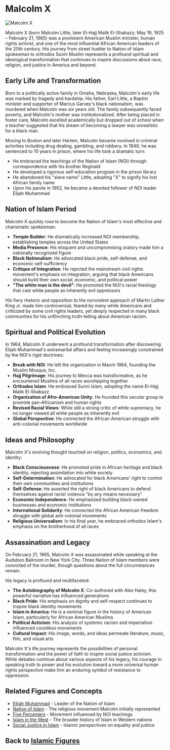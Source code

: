 # Malcolm X

![Malcolm X](../../images/malcolm_x.jpg)

Malcolm X (born Malcolm Little, later El-Hajj Malik El-Shabazz; May 19, 1925 – February 21, 1965) was a prominent American Muslim minister, human rights activist, and one of the most influential African American leaders of the 20th century. His journey from street hustler to Nation of Islam spokesman to orthodox Sunni Muslim represents a profound spiritual and ideological transformation that continues to inspire discussions about race, religion, and justice in America and beyond.

## Early Life and Transformation

Born to a politically active family in Omaha, Nebraska, Malcolm's early life was marked by tragedy and hardship. His father, Earl Little, a Baptist minister and supporter of Marcus Garvey's black nationalism, was murdered when Malcolm was six years old. The family subsequently faced poverty, and Malcolm's mother was institutionalized. After being placed in foster care, Malcolm excelled academically but dropped out of school when a teacher suggested that his dream of becoming a lawyer was unrealistic for a black man.

Moving to Boston and later Harlem, Malcolm became involved in criminal activities including drug dealing, gambling, and robbery. In 1946, he was sentenced to 10 years in prison, where his life took a dramatic turn:

- He embraced the teachings of the Nation of Islam (NOI) through correspondence with his brother Reginald
- He developed a rigorous self-education program in the prison library
- He abandoned his "slave name" Little, adopting "X" to signify his lost African family name
- Upon his parole in 1952, he became a devoted follower of NOI leader Elijah Muhammad

## Nation of Islam Period

Malcolm X quickly rose to become the Nation of Islam's most effective and charismatic spokesman:

- **Temple Builder**: He dramatically increased NOI membership, establishing temples across the United States
- **Media Presence**: His eloquent and uncompromising oratory made him a nationally recognized figure
- **Black Nationalism**: He advocated black pride, self-defense, and economic self-sufficiency
- **Critique of Integration**: He rejected the mainstream civil rights movement's emphasis on integration, arguing that black Americans should build their own social, economic, and political power
- **"The white man is the devil"**: He promoted the NOI's racial theology that cast white people as inherently evil oppressors

His fiery rhetoric and opposition to the nonviolent approach of Martin Luther King Jr. made him controversial, feared by many white Americans and criticized by some civil rights leaders, yet deeply respected in many black communities for his unflinching truth-telling about American racism.

## Spiritual and Political Evolution

In 1964, Malcolm X underwent a profound transformation after discovering Elijah Muhammad's extramarital affairs and feeling increasingly constrained by the NOI's rigid doctrines:

- **Break with NOI**: He left the organization in March 1964, founding the Muslim Mosque, Inc.
- **Hajj Pilgrimage**: His journey to Mecca was transformative, as he encountered Muslims of all races worshipping together
- **Orthodox Islam**: He embraced Sunni Islam, adopting the name El-Hajj Malik El-Shabazz
- **Organization of Afro-American Unity**: He founded this secular group to promote pan-Africanism and human rights
- **Revised Racial Views**: While still a strong critic of white supremacy, he no longer viewed all white people as inherently evil
- **Global Perspective**: He connected the African American struggle with anti-colonial movements worldwide

## Ideas and Philosophy

Malcolm X's evolving thought touched on religion, politics, economics, and identity:

- **Black Consciousness**: He promoted pride in African heritage and black identity, rejecting assimilation into white society
- **Self-Determination**: He advocated for black Americans' right to control their own communities and institutions
- **Self-Defense**: He asserted the right of black Americans to defend themselves against racist violence "by any means necessary"
- **Economic Independence**: He emphasized building black-owned businesses and economic institutions
- **International Solidarity**: He connected the African American freedom struggle with global anti-colonial movements
- **Religious Universalism**: In his final year, he embraced orthodox Islam's emphasis on the brotherhood of all races

## Assassination and Legacy

On February 21, 1965, Malcolm X was assassinated while speaking at the Audubon Ballroom in New York City. Three Nation of Islam members were convicted of the murder, though questions about the full circumstances remain.

His legacy is profound and multifaceted:

- **The Autobiography of Malcolm X**: Co-authored with Alex Haley, this powerful narrative has influenced generations
- **Black Pride**: His emphasis on dignity and self-respect continues to inspire black identity movements
- **Islam in America**: He is a seminal figure in the history of American Islam, particularly for African American Muslims
- **Political Activism**: His analysis of systemic racism and imperialism influenced countless movements
- **Cultural Impact**: His image, words, and ideas permeate literature, music, film, and visual arts

Malcolm X's life journey represents the possibilities of personal transformation and the power of faith to inspire social justice activism. While debates continue about various aspects of his legacy, his courage in speaking truth to power and his evolution toward a more universal human rights perspective make him an enduring symbol of resistance to oppression.

## Related Figures and Concepts

- [Elijah Muhammad](../figures/elijah_muhammad.md) - Leader of the Nation of Islam
- [Nation of Islam](../denominations/nation_of_islam.md) - The religious movement Malcolm initially represented
- [Five Percenters](../denominations/five_percenters.md) - Movement influenced by NOI teachings
- [Islam in the West](../history/islam_in_west.md) - The broader history of Islam in Western nations
- [Social Justice in Islam](../beliefs/social_ethics.md) - Islamic perspectives on equality and justice

## Back to [Islamic Figures](./README.md)

